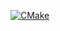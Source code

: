 [![CMake](https://github.com/umgefahren/in-memory-db/actions/workflows/cmake.yml/badge.svg)](https://github.com/umgefahren/in-memory-db/actions/workflows/cmake.yml)